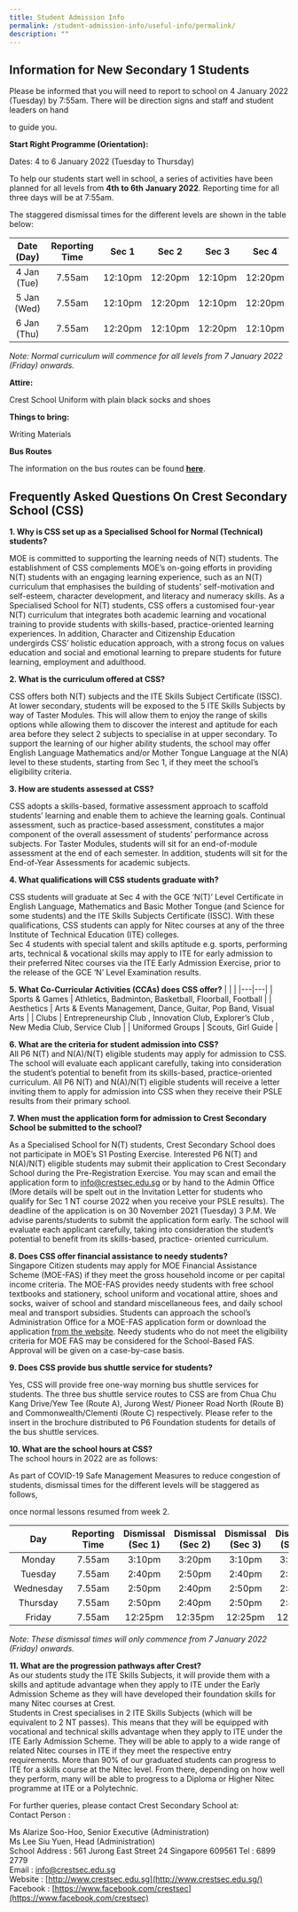 ```yaml
---
title: Student Admission Info
permalink: /student-admission-info/useful-info/permalink/
description: ""
---
```

Information for New Secondary 1 Students
----------------------------------------

Please be informed that you will need to report to school on 4 January 2022 (Tuesday) by 7:55am. There will be direction signs and staff and student leaders on hand 

to guide you.

**Start Right Programme (Orientation):**

Dates: 4 to 6 January 2022 (Tuesday to Thursday)

To help our students start well in school, a series of activities have been planned for all levels from **4th** **to 6th** **January 2022**. Reporting time for all three days will be at 7:55am. 

 
The staggered dismissal times for the different levels are shown in the table below:

| Date (Day) | Reporting Time | Sec 1 | Sec 2 | Sec 3 | Sec 4 |
|:---:|:---:|:---:|:---:|:---:|:---:|
| 4 Jan (Tue) | 7.55am | 12:10pm | 12:20pm | 12:10pm | 12:20pm |
| 5 Jan (Wed) | 7.55am | 12:10pm | 12:20pm | 12:10pm | 12:20pm |
| 6 Jan (Thu) | 7.55am | 12:20pm | 12:10pm | 12:20pm | 12:10pm |

_Note: Normal curriculum will commence for all levels from 7 January 2022 (Friday) onwards._

**Attire:**

Crest School Uniform with plain black socks and shoes

**Things to bring:**

Writing Materials

**Bus Routes**

The information on the bus routes can be found [**here**](https://moe-crestsec-staging.netlify.app/shuttle-bus-service/useful-info/permalink).

Frequently Asked Questions On Crest Secondary School (CSS)
-------------------------------------

**1\. Why is CSS set up as a Specialised School for Normal (Technical) students?** 

MOE is committed to supporting the learning needs of N(T) students. The establishment of CSS complements MOE’s on-going efforts in providing N(T) students with an engaging learning experience, such as an N(T) curriculum that emphasises the building of students’ self-motivation and self-esteem, character development, and literacy and numeracy skills. As a Specialised School for N(T) students, CSS offers a customised four-year N(T) curriculum that integrates both academic learning and vocational training to provide students with skills-based, practice-oriented learning experiences. In addition, Character and Citizenship Education undergirds CSS’ holistic education approach, with a strong focus on values education and social and emotional learning to prepare students for future learning, employment and adulthood.  
  
**2\. What is the curriculum offered at CSS?**

CSS offers both N(T) subjects and the ITE Skills Subject Certificate (ISSC). At lower secondary, students will be exposed to the 5 ITE Skills Subjects by way of Taster Modules. This will allow them to enjoy the range of skills options while allowing them to discover the interest and aptitude for each area before they select 2 subjects to specialise in at upper secondary. To support the learning of our higher ability students, the school may offer English Language Mathematics and/or Mother Tongue Language at the N(A) level to these students, starting from Sec 1, if they meet the school’s eligibility criteria.  
  
**3\. How are students assessed at CSS?**  

CSS adopts a skills-based, formative assessment approach to scaffold students’ learning and enable them to achieve the learning goals. Continual assessment, such as practice-based assessment, constitutes a major component of the overall assessment of students’ performance across subjects. For Taster Modules, students will sit for an end-of-module assessment at the end of each semester. In addition, students will sit for the End-of-Year Assessments for academic subjects.

  
**4\. What qualifications will CSS students graduate with?**

CSS students will graduate at Sec 4 with the GCE ‘N(T)’ Level Certificate in English Language, Mathematics and Basic Mother Tongue (and Science for some students) and the ITE Skills Subjects Certificate (ISSC). With these qualifications, CSS students can apply for Nitec courses at any of the three Institute of Technical Education (ITE) colleges.  
Sec 4 students with special talent and skills aptitude e.g. sports, performing arts, technical & vocational skills may apply to ITE for early admission to their preferred Nitec courses via the ITE Early Admission Exercise, prior to the release of the GCE ‘N’ Level Examination results.  
  

**5\. What Co-Curricular Activities (CCAs) does CSS offer?**
|  |  |
|---|---|
| Sports & Games | Athletics, Badminton, Basketball, Floorball, Football |
| Aesthetics | Arts & Events Management, Dance, Guitar, Pop Band, Visual Arts |
| Clubs | Entrepreneurship Club , Innovation Club, Explorer’s Club , New Media Club, Service Club |
| Uniformed Groups | Scouts, Girl Guide |

**6\. What are the criteria for student admission into CSS?**  
All P6 N(T) and N(A)/N(T) eligible students may apply for admission to CSS. The school will evaluate each applicant carefully, taking into consideration the student’s potential to benefit from its skills-based, practice-oriented curriculum. All P6 N(T) and N(A)/N(T) eligible students will receive a letter inviting them to apply for admission into CSS when they receive their PSLE results from their primary school.

  
**7\. When must the application form for admission to Crest Secondary School be submitted to the school?**   

As a Specialised School for N(T) students, Crest Secondary School does not participate in MOE’s S1 Posting Exercise. Interested P6 N(T) and N(A)/N(T) eligible students may submit their application to Crest Secondary School during the Pre-Registration Exercise. You may scan and email the application form to info@crestsec.edu.sg or by hand to the Admin Office (More details will be spelt out in the Invitation Letter for students who qualify for Sec 1 NT course 2022 when you receive your PSLE results). The deadline of the application is on 30 November 2021 (Tuesday) 3 P.M. We advise parents/students to submit the application form early. The school will evaluate each applicant carefully, taking into consideration the student’s potential to benefit from its skills-based, practice- oriented curriculum.  
  

**8\. Does CSS offer financial assistance to needy students?**   
Singapore Citizen students may apply for MOE Financial Assistance Scheme (MOE-FAS) if they meet the gross household income or per capital income criteria. The MOE-FAS provides needy students with free school textbooks and stationery, school uniform and vocational attire, shoes and socks, waiver of school and standard miscellaneous fees, and daily school meal and transport subsidies. Students can approach the school’s Administration Office for a MOE-FAS application form or download the application [from the website](/files/MOE%20FAS%20Application%20Form%20for%20Specialised%20Schools.pdf). Needy students who do not meet the eligibility criteria for MOE FAS may be considered for the School-Based FAS. Approval will be given on a case-by-case basis.

  
**9\. Does CSS provide bus shuttle service for students?**

Yes, CSS will provide free one-way morning bus shuttle services for students. The three bus shuttle service routes to CSS are from Chua Chu Kang Drive/Yew Tee (Route A), Jurong West/ Pioneer Road North (Route B) and Commonwealth/Clementi (Route C) respectively. Please refer to the insert in the brochure distributed to P6 Foundation students for details of the bus shuttle services.  
  
**10\. What are the school hours at CSS?**  
The school hours in 2022 are as follows:  

As part of COVID-19 Safe Management Measures to reduce congestion of students, dismissal times for the different levels will be staggered as follows, 

once normal lessons resumed from week 2.

| Day | Reporting<br>Time | Dismissal (Sec 1) | Dismissal (Sec 2) | Dismissal (Sec 3) | Dismissal (Sec 4) |
|:---:|:---:|:---:|:---:|:---:|:---:|
| Monday | 7.55am | 3:10pm | 3:20pm | 3:10pm | 3:20pm |
| Tuesday | 7.55am | 2:40pm | 2:50pm | 2:40pm | 2:50pm |
| Wednesday | 7.55am | 2:50pm | 2:40pm | 2:50pm | 2:40pm |
| Thursday | 7.55am | 2:50pm | 2:40pm | 2:50pm | 2:40pm |
| Friday | 7.55am | 12:25pm | 12:35pm | 12:25pm | 12:35pm |

_Note: These dismissal times will only commence from 7 January 2022 (Friday) onwards._

**11\. What are the progression pathways after Crest?**  
As our students study the ITE Skills Subjects, it will provide them with a skills and aptitude advantage when they apply to ITE under the Early Admission Scheme as they will have developed their foundation skills for many Nitec courses at Crest.  
Students in Crest specialises in 2 ITE Skills Subjects (which will be equivalent to 2 NT passes). This means that they will be equipped with vocational and technical skills advantage when they apply to ITE under the ITE Early Admission Scheme. They will be able to apply to a wide range of related Nitec courses in ITE if they meet the respective entry requirements. More than 90% of our graduated students can progress to ITE for a skills course at the Nitec level. From there, depending on how well they perform, many will be able to progress to a Diploma or Higher Nitec programme at ITE or a Polytechnic.  
  

  

For further queries, please contact Crest Secondary School at:  
Contact Person : 

Ms Alarize Soo-Hoo, Senior Executive (Administration)  
Ms Lee Siu Yuen, Head (Administration)  
School Address : 561 Jurong East Street 24 Singapore 609561 Tel : 6899 2779  
Email : [info@crestsec.edu.sg](mailto:info@crestsec.edu.sg)  
Website : [http://www.crestsec.edu.sg](http://www.crestsec.edu.sg/)  
Facebook : [https://www.facebook.com/crestsec](https://www.facebook.com/crestsec)